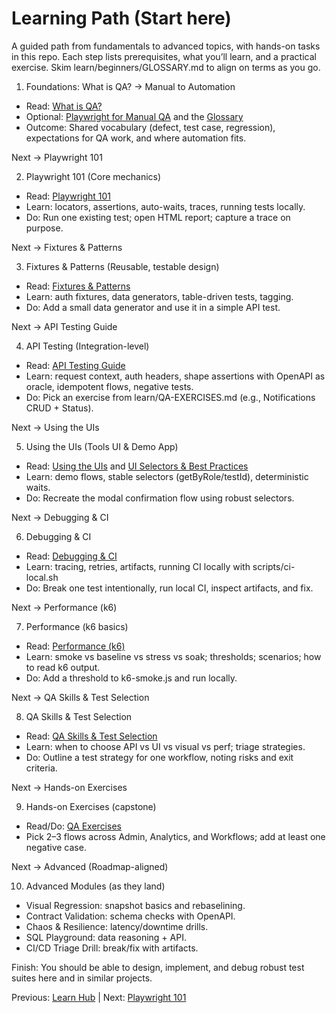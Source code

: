 # Learning Path (Start here)

A guided path from fundamentals to advanced topics, with hands-on tasks in this repo. Each step lists prerequisites, what you’ll learn, and a practical exercise. Skim learn/beginners/GLOSSARY.md to align on terms as you go.

1) Foundations: What is QA? → Manual to Automation
- Read: [What is QA?](beginners/WHAT-IS-QA.md)
- Optional: [Playwright for Manual QA](beginners/PLAYWRIGHT-FOR-MANUAL-QA.md) and the [Glossary](beginners/GLOSSARY.md)
- Outcome: Shared vocabulary (defect, test case, regression), expectations for QA work, and where automation fits.

Next → Playwright 101

2) Playwright 101 (Core mechanics)
- Read: [Playwright 101](PLAYWRIGHT-101.md)
- Learn: locators, assertions, auto-waits, traces, running tests locally.
- Do: Run one existing test; open HTML report; capture a trace on purpose.

Next → Fixtures & Patterns

3) Fixtures & Patterns (Reusable, testable design)
- Read: [Fixtures & Patterns](FIXTURES-PATTERNS.md)
- Learn: auth fixtures, data generators, table-driven tests, tagging.
- Do: Add a small data generator and use it in a simple API test.

Next → API Testing Guide

4) API Testing (Integration-level)
- Read: [API Testing Guide](API-TESTING-GUIDE.md)
- Learn: request context, auth headers, shape assertions with OpenAPI as oracle, idempotent flows, negative tests.
- Do: Pick an exercise from learn/QA-EXERCISES.md (e.g., Notifications CRUD + Status).

Next → Using the UIs

5) Using the UIs (Tools UI & Demo App)
- Read: [Using the UIs](ui/USING-THE-UIS.md) and [UI Selectors & Best Practices](../docs/SELECTORS-AND-BEST-PRACTICES.md)
- Learn: demo flows, stable selectors (getByRole/testId), deterministic waits.
- Do: Recreate the modal confirmation flow using robust selectors.

Next → Debugging & CI

6) Debugging & CI
- Read: [Debugging & CI](DEBUGGING-AND-CI.md)
- Learn: tracing, retries, artifacts, running CI locally with scripts/ci-local.sh
- Do: Break one test intentionally, run local CI, inspect artifacts, and fix.

Next → Performance (k6)

7) Performance (k6 basics)
- Read: [Performance (k6)](PERFORMANCE-K6.md)
- Learn: smoke vs baseline vs stress vs soak; thresholds; scenarios; how to read k6 output.
- Do: Add a threshold to k6-smoke.js and run locally.

Next → QA Skills & Test Selection

8) QA Skills & Test Selection
- Read: [QA Skills & Test Selection](QA-SKILLS-AND-TEST-SELECTION.md)
- Learn: when to choose API vs UI vs visual vs perf; triage strategies.
- Do: Outline a test strategy for one workflow, noting risks and exit criteria.

Next → Hands-on Exercises

9) Hands-on Exercises (capstone)
- Read/Do: [QA Exercises](QA-EXERCISES.md)
- Pick 2–3 flows across Admin, Analytics, and Workflows; add at least one negative case.

Next → Advanced (Roadmap-aligned)

10) Advanced Modules (as they land)
- Visual Regression: snapshot basics and rebaselining.
- Contract Validation: schema checks with OpenAPI.
- Chaos & Resilience: latency/downtime drills.
- SQL Playground: data reasoning + API.
- CI/CD Triage Drill: break/fix with artifacts.

Finish: You should be able to design, implement, and debug robust test suites here and in similar projects.

Previous: [Learn Hub](INDEX.md) | Next: [Playwright 101](PLAYWRIGHT-101.md)
